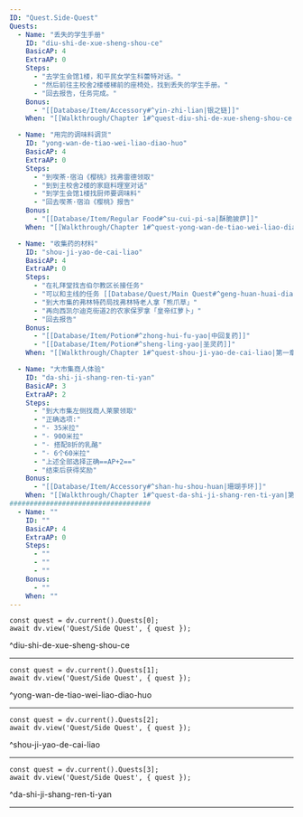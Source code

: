 ```yaml
---
ID: "Quest.Side-Quest"
Quests:
  - Name: "丢失的学生手册"
    ID: "diu-shi-de-xue-sheng-shou-ce"
    BasicAP: 4
    ExtraAP: 0
    Steps:
      - "去学生会馆1楼，和平民女学生科蕾特对话。"
      - "然后前往主校舍2楼楼梯前的座椅处，找到丢失的学生手册。"
      - "回去报告，任务完成。"
    Bonus:
      - "[[Database/Item/Accessory#^yin-zhi-lian|银之链]]"
    When: "[[Walkthrough/Chapter 1#^quest-diu-shi-de-xue-sheng-shou-ce|第一章 4/18]]"

  - Name: "用完的调味料调货"
    ID: "yong-wan-de-tiao-wei-liao-diao-huo"
    BasicAP: 4
    ExtraAP: 0
    Steps:
      - "到喫茶·宿泊《樱桃》找弗雷德领取"
      - "到到主校舍2楼的家庭料理室对话"
      - "到学生会馆1楼找厨师要调味料"
      - "回去喫茶·宿泊《樱桃》报告"
    Bonus:
      - "[[Database/Item/Regular Food#^su-cui-pi-sa|酥脆披萨]]"
    When: "[[Walkthrough/Chapter 1#^quest-yong-wan-de-tiao-wei-liao-diao-huo|第一章 4/18晚]]"

  - Name: "收集药的材料"
    ID: "shou-ji-yao-de-cai-liao"
    BasicAP: 4
    ExtraAP: 0
    Steps:
      - "在礼拜堂找吉伯尔教区长接任务"
      - "可以和主线的任务 [[Database/Quest/Main Quest#^geng-huan-huai-diao-de-lu-deng|更换坏掉的路灯]] 一起接"
      - "到大市集的弗林特药局找弗林特老人拿「熊爪草」"
      - "再向西凯尔迪克街道2的农家保罗拿「皇帝红萝卜」"
      - "回去报告"
    Bonus:
      - "[[Database/Item/Potion#^zhong-hui-fu-yao|中回复药]]"
      - "[[Database/Item/Potion#^sheng-ling-yao|圣灵药]]"
    When: "[[Walkthrough/Chapter 1#^quest-shou-ji-yao-de-cai-liao|第一章 4/24]]"

  - Name: "大市集商人体验"
    ID: "da-shi-ji-shang-ren-ti-yan"
    BasicAP: 3
    ExtraAP: 2
    Steps:
      - "到大市集左侧找商人莱蒙领取"
      - "正确选项:"
      - "- 35米拉"
      - "- 900米拉"
      - "- 搭配8折的乳酪"
      - "- 6个60米拉"
      - "上述全部选择正确==AP+2=="
      - "结束后获得奖励"
    Bonus:
      - "[[Database/Item/Accessory#^shan-hu-shou-huan|珊瑚手环]]"
    When: "[[Walkthrough/Chapter 1#^quest-da-shi-ji-shang-ren-ti-yan|第一章 4/24]]"
###################################
  - Name: ""
    ID: ""
    BasicAP: 4
    ExtraAP: 0
    Steps:
      - ""
      - ""
      - ""
    Bonus:
      - ""
    When: ""
---
```

```dataviewjs
const quest = dv.current().Quests[0];
await dv.view('Quest/Side Quest', { quest });
```
^diu-shi-de-xue-sheng-shou-ce

---

```dataviewjs
const quest = dv.current().Quests[1];
await dv.view('Quest/Side Quest', { quest });
```
^yong-wan-de-tiao-wei-liao-diao-huo

---

```dataviewjs
const quest = dv.current().Quests[2];
await dv.view('Quest/Side Quest', { quest });
```
^shou-ji-yao-de-cai-liao

---

```dataviewjs
const quest = dv.current().Quests[3];
await dv.view('Quest/Side Quest', { quest });
```
^da-shi-ji-shang-ren-ti-yan

---
